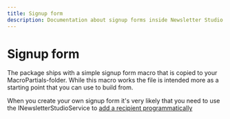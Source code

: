 ```yaml
---
title: Signup form
description: Documentation about signup forms inside Newsletter Studio
---
```

# Signup form
The package ships with a simple signup form macro that is copied to your MacroPartials-folder. While this macro works the file is intended more as a starting point that you can use to build from.

When you create your own signup form it's very likely that you need to use the INewsletterStudioService to [add a recipient programmatically](../develop/front-end-api.md)
